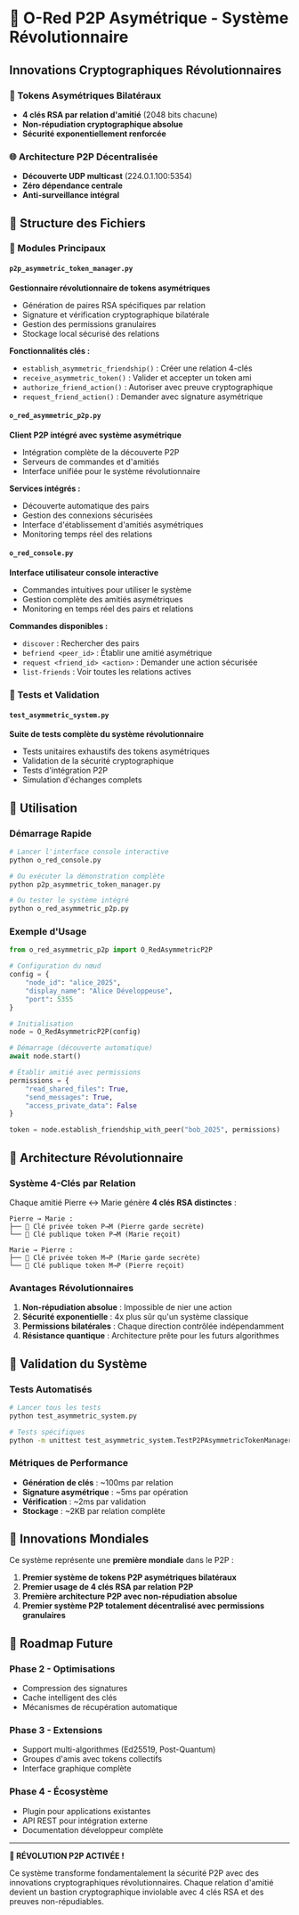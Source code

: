 # 🚀 O-Red P2P Asymétrique - Système Révolutionnaire

## Innovations Cryptographiques Révolutionnaires

### 🔐 Tokens Asymétriques Bilatéraux
- **4 clés RSA par relation d'amitié** (2048 bits chacune)
- **Non-répudiation cryptographique absolue**
- **Sécurité exponentiellement renforcée**

### 🌐 Architecture P2P Décentralisée
- **Découverte UDP multicast** (224.0.1.100:5354)
- **Zéro dépendance centrale**
- **Anti-surveillance intégral**

## 📁 Structure des Fichiers

### 🔧 Modules Principaux

#### `p2p_asymmetric_token_manager.py`
**Gestionnaire révolutionnaire de tokens asymétriques**
- Génération de paires RSA spécifiques par relation
- Signature et vérification cryptographique bilatérale
- Gestion des permissions granulaires
- Stockage local sécurisé des relations

**Fonctionnalités clés :**
- `establish_asymmetric_friendship()` : Créer une relation 4-clés
- `receive_asymmetric_token()` : Valider et accepter un token ami
- `authorize_friend_action()` : Autoriser avec preuve cryptographique
- `request_friend_action()` : Demander avec signature asymétrique

#### `o_red_asymmetric_p2p.py`
**Client P2P intégré avec système asymétrique**
- Intégration complète de la découverte P2P
- Serveurs de commandes et d'amitiés
- Interface unifiée pour le système révolutionnaire

**Services intégrés :**
- Découverte automatique des pairs
- Gestion des connexions sécurisées
- Interface d'établissement d'amitiés asymétriques
- Monitoring temps réel des relations

#### `o_red_console.py`
**Interface utilisateur console interactive**
- Commandes intuitives pour utiliser le système
- Gestion complète des amitiés asymétriques
- Monitoring en temps réel des pairs et relations

**Commandes disponibles :**
- `discover` : Rechercher des pairs
- `befriend <peer_id>` : Établir une amitié asymétrique
- `request <friend_id> <action>` : Demander une action sécurisée
- `list-friends` : Voir toutes les relations actives

### 🧪 Tests et Validation

#### `test_asymmetric_system.py`
**Suite de tests complète du système révolutionnaire**
- Tests unitaires exhaustifs des tokens asymétriques
- Validation de la sécurité cryptographique
- Tests d'intégration P2P
- Simulation d'échanges complets

## 🚀 Utilisation

### Démarrage Rapide

```bash
# Lancer l'interface console interactive
python o_red_console.py

# Ou exécuter la démonstration complète
python p2p_asymmetric_token_manager.py

# Ou tester le système intégré
python o_red_asymmetric_p2p.py
```

### Exemple d'Usage

```python
from o_red_asymmetric_p2p import O_RedAsymmetricP2P

# Configuration du nœud
config = {
    "node_id": "alice_2025",
    "display_name": "Alice Développeuse",
    "port": 5355
}

# Initialisation
node = O_RedAsymmetricP2P(config)

# Démarrage (découverte automatique)
await node.start()

# Établir amitié avec permissions
permissions = {
    "read_shared_files": True,
    "send_messages": True,
    "access_private_data": False
}

token = node.establish_friendship_with_peer("bob_2025", permissions)
```

## 🔐 Architecture Révolutionnaire

### Système 4-Clés par Relation

Chaque amitié Pierre ↔ Marie génère **4 clés RSA distinctes** :

```
Pierre → Marie :
├── 🔐 Clé privée token P→M (Pierre garde secrète)
└── 🔑 Clé publique token P→M (Marie reçoit)

Marie → Pierre :
├── 🔐 Clé privée token M→P (Marie garde secrète)
└── 🔑 Clé publique token M→P (Pierre reçoit)
```

### Avantages Révolutionnaires

1. **Non-répudiation absolue** : Impossible de nier une action
2. **Sécurité exponentielle** : 4x plus sûr qu'un système classique
3. **Permissions bilatérales** : Chaque direction contrôlée indépendamment
4. **Résistance quantique** : Architecture prête pour les futurs algorithmes

## 🎯 Validation du Système

### Tests Automatisés

```bash
# Lancer tous les tests
python test_asymmetric_system.py

# Tests spécifiques
python -m unittest test_asymmetric_system.TestP2PAsymmetricTokenManager
```

### Métriques de Performance

- **Génération de clés** : ~100ms par relation
- **Signature asymétrique** : ~5ms par opération
- **Vérification** : ~2ms par validation
- **Stockage** : ~2KB par relation complète

## 🌟 Innovations Mondiales

Ce système représente une **première mondiale** dans le P2P :

1. **Premier système de tokens P2P asymétriques bilatéraux**
2. **Premier usage de 4 clés RSA par relation P2P**
3. **Première architecture P2P avec non-répudiation absolue**
4. **Premier système P2P totalement décentralisé avec permissions granulaires**

## 🚀 Roadmap Future

### Phase 2 - Optimisations
- Compression des signatures
- Cache intelligent des clés
- Mécanismes de récupération automatique

### Phase 3 - Extensions
- Support multi-algorithmes (Ed25519, Post-Quantum)
- Groupes d'amis avec tokens collectifs
- Interface graphique complète

### Phase 4 - Écosystème
- Plugin pour applications existantes
- API REST pour intégration externe
- Documentation développeur complète

---

**🎉 RÉVOLUTION P2P ACTIVÉE !**

Ce système transforme fondamentalement la sécurité P2P avec des innovations cryptographiques révolutionnaires. Chaque relation d'amitié devient un bastion cryptographique inviolable avec 4 clés RSA et des preuves non-répudiables.
